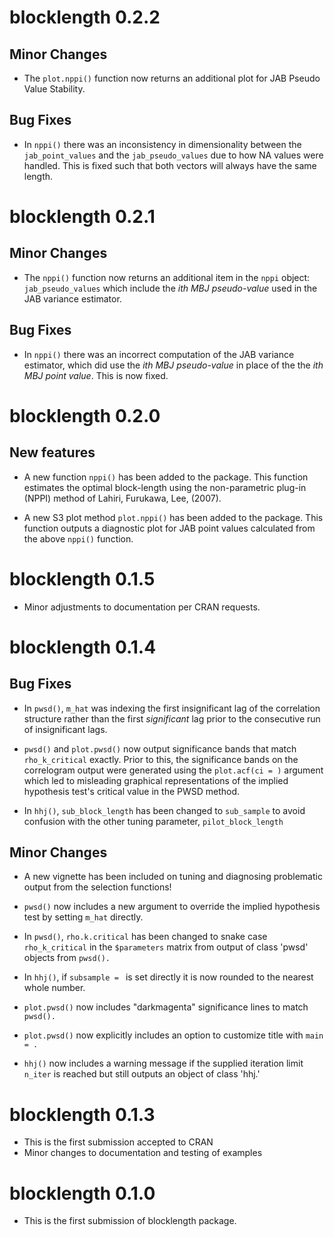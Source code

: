 # blocklength 0.2.2

## Minor Changes

* The `plot.nppi()` function now returns an additional plot for JAB Pseudo Value Stability. 


## Bug Fixes

* In `nppi()` there was an inconsistency in dimensionality between the `jab_point_values` and the `jab_pseudo_values` due to how NA values were handled. This is fixed such that both vectors will always have the same length.


# blocklength 0.2.1

## Minor Changes

* The `nppi()` function now returns an additional item in the `nppi` object: `jab_pseudo_values` which include the *ith MBJ pseudo-value* used in the JAB variance estimator.


## Bug Fixes

* In `nppi()` there was an incorrect computation of the JAB variance estimator, which did use the *ith MBJ pseudo-value* in place of the the *ith MBJ point value*. This is now fixed.



# blocklength 0.2.0

## New features

* A new function `nppi()` has been added to the package. This function estimates the optimal block-length using the non-parametric plug-in (NPPI) method of Lahiri, Furukawa, Lee, (2007).

* A new S3 plot method `plot.nppi()` has been added to the package. This function outputs a diagnostic plot for JAB point values calculated from the above `nppi()` function.


# blocklength 0.1.5

* Minor adjustments to documentation per CRAN requests.


# blocklength 0.1.4


## Bug Fixes

* In `pwsd()`, `m_hat` was indexing the first insignificant lag of the correlation structure rather than the first *significant* lag prior to the consecutive run of insignificant lags.

* `pwsd()` and `plot.pwsd()` now output significance bands that match `rho_k_critical` exactly. Prior to this, the significance bands on the correlogram output were generated using the `plot.acf(ci = )` argument which led to misleading graphical representations of the implied hypothesis test's critical value in the PWSD method.

* In `hhj()`, `sub_block_length` has been changed to `sub_sample` to avoid confusion with the other tuning parameter, `pilot_block_length`


## Minor Changes

* A new vignette has been included on tuning and diagnosing problematic output from the selection functions!

* `pwsd()` now includes a new argument to override the implied hypothesis test by setting `m_hat` directly.

* In `pwsd()`, `rho.k.critical` has been changed to snake case `rho_k_critical` in the `$parameters` matrix from output of class 'pwsd' objects from `pwsd().`

* In `hhj()`, if `subsample = ` is set directly it is now rounded to the nearest whole number.

* `plot.pwsd()` now includes "darkmagenta" significance lines to match `pwsd().`

* `plot.pwsd()` now explicitly includes an option to customize title with `main = .`

* `hhj()` now includes a warning message if the supplied iteration limit `n_iter` is reached but still outputs an object of class 'hhj.'


# blocklength 0.1.3

* This is the first submission accepted to CRAN
* Minor changes to documentation and testing of examples


# blocklength 0.1.0

* This is the first submission of blocklength package.
